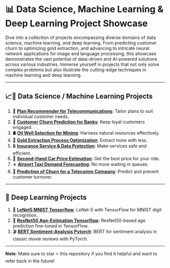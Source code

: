 # 📊 **Data Science, Machine Learning & Deep Learning Project Showcase**

Dive into a collection of projects encompassing diverse domains of data science, machine learning, and deep learning. From predicting customer churn to optimizing gold extraction, and advancing to intricate neural network applications for image and language processing, this showcase demonstrates the vast potential of data-driven and AI-powered solutions across various industries. Immerse yourself in projects that not only solve complex problems but also illustrate the cutting-edge techniques in machine learning and deep learning.

---

## 📈🤖 **Data Science / Machine Learning Projects**

1. 📱 [**Plan Recommender for Telecommunications**](https://github.com/keneth4/ml_projects/blob/main/ds_ml/1.%20Plan%20recommender%20for%20telecommunications%20company.ipynb): Tailor plans to suit individual customer needs.
2. 🏦 [**Customer Churn Prediction for Banks**](https://github.com/keneth4/ml_projects/blob/main/ds_ml/2.%20Customer%20churn%20prediction%20for%20a%20bank.ipynb): Keep loyal customers engaged.
3. 🛢️ [**Oil Well Selection for Mining**](https://github.com/keneth4/ml_projects/blob/main/ds_ml/3.%20Oil%20Well%20Selection%20for%20Mining.ipynb): Harness natural resources effectively.
4. 🥇 [**Gold Extraction Process Optimization**](https://github.com/keneth4/ml_projects/blob/main/ds_ml/4.%20Gold%20Extraction%20Process%20Optimization.ipynb): Extract more with less.
5. 🔒 [**Insurance Service & Data Protection**](https://github.com/keneth4/ml_projects/blob/main/ds_ml/5.%20Insurance%20Service%20&%20Data%20Protection.ipynb): Make services safe and efficient.
6. 🚗 [**Second-Hand Car Price Estimation**](https://github.com/keneth4/ml_projects/blob/main/ds_ml/6.%20Second-Hand%20Car%20Price%20Estimation.ipynb): Get the best price for your ride.
7. ✈️ [**Airport Taxi Demand Forecasting**](https://github.com/keneth4/ml_projects/blob/main/ds_ml/7.%20Airport%20Taxi%20Demand%20Forecasting.ipynb): No more waiting in queues.
8. 📲 [**Prediction of Churn for a Telecomm Company**](https://github.com/keneth4/ml_projects/blob/main/ds_ml/8.%20Prediction%20of%20Churn%20for%20a%20Telecomm%20Company.ipynb): Predict and prevent customer turnover.

---

## 🧠 **Deep Learning Projects**

1. 🔢 [**LeNet5 MNIST Tensorflow**](https://github.com/keneth4/ml_projects/blob/main/deep_learning/1.%20LeNet5%20MNIST%20Tensorflow.ipynb): LeNet-5 with TensorFlow for MNIST digit recognition.
2. 🧑 [**ResNet50 Age-Estimation Tensorflow**](https://github.com/keneth4/ml_projects/blob/main/deep_learning/2.%20ResNet50%20Age-Estimation%20Tensorflow.ipynb): ResNet50-based age prediction fine-tuned in TensorFlow.
3. 🎬 [**BERT Sentiment-Analysis Pytorch**](https://github.com/keneth4/ml_projects/blob/main/deep_learning/3.%20BERT%20Sentiment-Analysis%20Pytorch.ipynb): BERT for sentiment analysis in classic movie reviews with PyTorch.

---

**Note**: Make sure to star ⭐ this repository if you find it helpful and want to refer back in the future!
